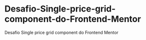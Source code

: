 # Desafio-Single-price-grid-component-do-Frontend-Mentor
Desafio Single price grid component do Frontend Mentor
